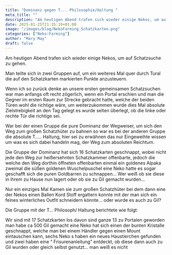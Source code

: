 ```yaml
---
title: "Dominanz gegen T... Philosophie/Haltung "
meta_title: ""
description: "Am heutigen Abend trafen sich wieder einige Nekos, um auf Schatzsuche zu gehen."
date: 2025-01-25T21:35:19+01:00
image: "/images/blog/NekoFarming_Schatzkarten.png"
categories: ["Neko:Farming"]
author: "Mary May"
draft: false
---
```


Am heutigen Abend trafen sich wieder einige Nekos, um auf Schatzsuche zu gehen. 

Man teilte sich in zwei Gruppen auf, um ein weiteres Mal quer durch Tural die auf den Schatzkarten markierten Punkte anzusteuern. 

Wenn ich so zurück denke an unsere ersten gemeinsamen Schatzsuchen war man anfangs oft recht zögerlich, wenn ein Portal erschien und man die Gegner im ersten Raum zur Strecke gebracht hatte, welche der beiden Türen wohl die richtige wäre, um weiterzukommen wurde dies Mal absolute Zielstrebigkeit an den Tag gelegt es wurde selten überlegt, ob die linke oder rechte Tür die richtige sei.  

War bei der einen Gruppe die pure Dominanz der Wegweiser, um sich den Weg zum großen Schatzhüter zu bahnen so war es bei der anderen Gruppe die absolute T..... Haltung, hier sei zu erwähnen das nur Eingeweihte wissen um was es sich dabei handeln mag, der Weg zum absoluten Reichtum. 

Die Gruppe der Dominanz hat sich 16 Schatzkarten geschnappt, wobei nicht jede den Weg zur heißersehnten Schatzkammer offenbarte, jedoch die welche den Weg dorthin öffneten offenbarten einmal ein goldenes Alpaka zweimal die süßen goldenen Wuschelpuschel eine Neko hatte es sogar geschafft sich die puren Goldbarren zu schnappen... Wer weiß ob sie diese in   ihrem zu Hause nun lagert oder ob sie zu Gil gemacht wurden...  

Nur ein einziges Mal Kamen sie zum großen Schatzhüter bei dem dann eine der Nekos einen Ballen Kord Stoff ergattern konnte mit der man sich ein feines winterliches Outfit schneidern könnte... oder wurde es auch zu Gil?  

Die Gruppe mit der T... Philosoph/ Haltung berichtete wie folgt: 

Wir sind mit 17 Schatzkarten los davon sind ganze 13 zu Portalen geworden man habe ca 500 Gil gemacht eine Neko hat sich einen der bunten Kristalle geschnappt, welche man bei einem Händler gegen einen Mount eintauschen kann, sechs Neko s haben ein neues Haustierchen gefunden und zwei haben eine “ Frisurenanleitung” entdeckt, ob diese dann auch zu Gil wurden oder gleich selbst genutzt... man weiß es nicht
